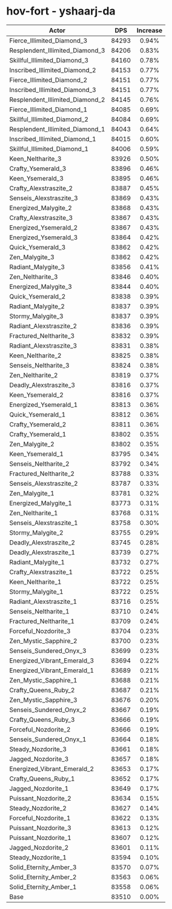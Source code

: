 # hov-fort - yshaarj-da
| Actor | DPS | Increase |
|---|:---:|:---:|
|Fierce_Illimited_Diamond_3|84293|0.94%|
|Resplendent_Illimited_Diamond_3|84206|0.83%|
|Skillful_Illimited_Diamond_3|84160|0.78%|
|Inscribed_Illimited_Diamond_2|84153|0.77%|
|Fierce_Illimited_Diamond_2|84151|0.77%|
|Inscribed_Illimited_Diamond_3|84151|0.77%|
|Resplendent_Illimited_Diamond_2|84145|0.76%|
|Fierce_Illimited_Diamond_1|84085|0.69%|
|Skillful_Illimited_Diamond_2|84084|0.69%|
|Resplendent_Illimited_Diamond_1|84043|0.64%|
|Inscribed_Illimited_Diamond_1|84015|0.60%|
|Skillful_Illimited_Diamond_1|84006|0.59%|
|Keen_Neltharite_3|83926|0.50%|
|Crafty_Ysemerald_3|83896|0.46%|
|Keen_Ysemerald_3|83895|0.46%|
|Crafty_Alexstraszite_2|83887|0.45%|
|Senseis_Alexstraszite_3|83869|0.43%|
|Energized_Malygite_2|83868|0.43%|
|Crafty_Alexstraszite_3|83867|0.43%|
|Energized_Ysemerald_2|83867|0.43%|
|Energized_Ysemerald_3|83864|0.42%|
|Quick_Ysemerald_3|83862|0.42%|
|Zen_Malygite_3|83862|0.42%|
|Radiant_Malygite_3|83856|0.41%|
|Zen_Neltharite_3|83846|0.40%|
|Energized_Malygite_3|83844|0.40%|
|Quick_Ysemerald_2|83838|0.39%|
|Radiant_Malygite_2|83837|0.39%|
|Stormy_Malygite_3|83837|0.39%|
|Radiant_Alexstraszite_2|83836|0.39%|
|Fractured_Neltharite_3|83832|0.39%|
|Radiant_Alexstraszite_3|83831|0.38%|
|Keen_Neltharite_2|83825|0.38%|
|Senseis_Neltharite_3|83824|0.38%|
|Zen_Neltharite_2|83819|0.37%|
|Deadly_Alexstraszite_3|83816|0.37%|
|Keen_Ysemerald_2|83816|0.37%|
|Energized_Ysemerald_1|83813|0.36%|
|Quick_Ysemerald_1|83812|0.36%|
|Crafty_Ysemerald_2|83811|0.36%|
|Crafty_Ysemerald_1|83802|0.35%|
|Zen_Malygite_2|83802|0.35%|
|Keen_Ysemerald_1|83795|0.34%|
|Senseis_Neltharite_2|83792|0.34%|
|Fractured_Neltharite_2|83788|0.33%|
|Senseis_Alexstraszite_2|83787|0.33%|
|Zen_Malygite_1|83781|0.32%|
|Energized_Malygite_1|83773|0.31%|
|Zen_Neltharite_1|83768|0.31%|
|Senseis_Alexstraszite_1|83758|0.30%|
|Stormy_Malygite_2|83755|0.29%|
|Deadly_Alexstraszite_2|83745|0.28%|
|Deadly_Alexstraszite_1|83739|0.27%|
|Radiant_Malygite_1|83732|0.27%|
|Crafty_Alexstraszite_1|83722|0.25%|
|Keen_Neltharite_1|83722|0.25%|
|Stormy_Malygite_1|83722|0.25%|
|Radiant_Alexstraszite_1|83716|0.25%|
|Senseis_Neltharite_1|83710|0.24%|
|Fractured_Neltharite_1|83709|0.24%|
|Forceful_Nozdorite_3|83704|0.23%|
|Zen_Mystic_Sapphire_2|83700|0.23%|
|Senseis_Sundered_Onyx_3|83699|0.23%|
|Energized_Vibrant_Emerald_3|83694|0.22%|
|Energized_Vibrant_Emerald_1|83689|0.21%|
|Zen_Mystic_Sapphire_1|83688|0.21%|
|Crafty_Queens_Ruby_2|83687|0.21%|
|Zen_Mystic_Sapphire_3|83676|0.20%|
|Senseis_Sundered_Onyx_2|83667|0.19%|
|Crafty_Queens_Ruby_3|83666|0.19%|
|Forceful_Nozdorite_2|83666|0.19%|
|Senseis_Sundered_Onyx_1|83664|0.18%|
|Steady_Nozdorite_3|83661|0.18%|
|Jagged_Nozdorite_3|83657|0.18%|
|Energized_Vibrant_Emerald_2|83653|0.17%|
|Crafty_Queens_Ruby_1|83652|0.17%|
|Jagged_Nozdorite_1|83649|0.17%|
|Puissant_Nozdorite_2|83634|0.15%|
|Steady_Nozdorite_2|83627|0.14%|
|Forceful_Nozdorite_1|83622|0.13%|
|Puissant_Nozdorite_3|83613|0.12%|
|Puissant_Nozdorite_1|83607|0.12%|
|Jagged_Nozdorite_2|83601|0.11%|
|Steady_Nozdorite_1|83594|0.10%|
|Solid_Eternity_Amber_3|83570|0.07%|
|Solid_Eternity_Amber_2|83563|0.06%|
|Solid_Eternity_Amber_1|83558|0.06%|
|Base|83510|0.00%|
